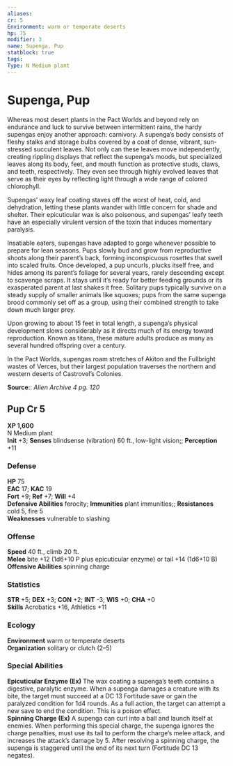 ```yaml
---
aliases: 
cr: 5
Environment: warm or temperate deserts  
hp: 75
modifier: 3
name: Supenga, Pup
statblock: true
tags: 
Type: N Medium plant  
---
```


# Supenga, Pup

Whereas most desert plants in the Pact Worlds and beyond rely on endurance and luck to survive between intermittent rains, the hardy supengas enjoy another approach: carnivory. A supenga’s body consists of fleshy stalks and storage bulbs covered by a coat of dense, vibrant, sun-stressed succulent leaves. Not only can these leaves move independently, creating rippling displays that reflect the supenga’s moods, but specialized leaves along its body, feet, and mouth function as protective studs, claws, and teeth, respectively. They even see through highly evolved leaves that serve as their eyes by reflecting light through a wide range of colored chlorophyll.

Supengas’ waxy leaf coating staves off the worst of heat, cold, and dehydration, letting these plants wander with little concern for shade and shelter. Their epicuticular wax is also poisonous, and supengas’ leafy teeth have an especially virulent version of the toxin that induces momentary paralysis.

Insatiable eaters, supengas have adapted to gorge whenever possible to prepare for lean seasons. Pups slowly bud and grow from reproductive shoots along their parent’s back, forming inconspicuous rosettes that swell into scaled fruits. Once developed, a pup uncurls, plucks itself free, and hides among its parent’s foliage for several years, rarely descending except to scavenge scraps. It stays until it’s ready for better feeding grounds or its exasperated parent at last shakes it free. Solitary pups typically survive on a steady supply of smaller animals like squoxes; pups from the same supenga brood commonly set off as a group, using their combined strength to take down much larger prey.

Upon growing to about 15 feet in total length, a supenga’s physical development slows considerably as it directs much of its energy toward reproduction. Known as titans, these mature adults produce as many as several hundred offspring over a century.

In the Pact Worlds, supengas roam stretches of Akiton and the Fullbright wastes of Verces, but their largest population traverses the northern and western deserts of Castrovel’s Colonies.

**Source**:: _Alien Archive 4 pg. 120_

## Pup Cr 5

**XP 1,600**  
N Medium plant  
**Init** +3; **Senses** blindsense (vibration) 60 ft., low-light vision;; **Perception** +11  

### Defense

**HP** 75  
**EAC** 17; **KAC** 19  
**Fort** +9; **Ref** +7; **Will** +4  
**Defensive Abilities** ferocity; **Immunities** plant immunities;; **Resistances** cold 5, fire 5  
**Weaknesses** vulnerable to slashing

### Offense

**Speed** 40 ft., climb 20 ft.  
**Melee** bite +12 (1d6+10 P plus epicuticular enzyme) or tail +14 (1d6+10 B)  
**Offensive Abilities** spinning charge

### Statistics

**STR** +5; **DEX** +3; **CON** +2; **INT** -3; **WIS** +0; **CHA** +0  
**Skills** Acrobatics +16, Athletics +11

### Ecology

**Environment** warm or temperate deserts  
**Organization** solitary or clutch (2–5)

### Special Abilities

**Epicuticular Enzyme (Ex)** The wax coating a supenga’s teeth contains a digestive, paralytic enzyme. When a supenga damages a creature with its bite, the target must succeed at a DC 13 Fortitude save or gain the paralyzed condition for 1d4 rounds. As a full action, the target can attempt a new save to end the condition. This is a poison effect.  
**Spinning Charge (Ex)** A supenga can curl into a ball and launch itself at enemies. When performing this special charge, the supenga ignores the charge penalties, must use its tail to perform the charge’s melee attack, and increases the attack’s damage by 5. After resolving a spinning charge, the supenga is staggered until the end of its next turn (Fortitude DC 13 negates).
